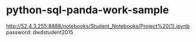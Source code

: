 # python-sql-panda-work-sample

http://52.4.3.255:8888/notebooks/Student_Notebooks/Project%20(1).ipynb
password: dwdstudent2015

